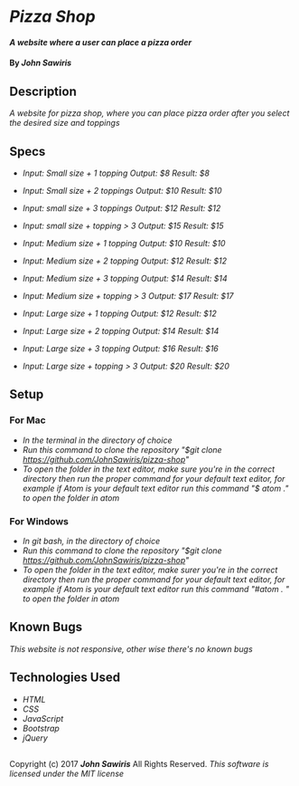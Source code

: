 # _Pizza Shop_

#### _A website where a user can place a pizza order_

#### By _**John Sawiris**_

## Description
_A website for pizza shop, where you can place pizza order after you select the desired size and toppings_

## Specs
* _Input: Small size + 1 topping Output: $8 Result: $8_
* _Input: Small size + 2 toppings Output: $10 Result: $10_
* _Input: small size + 3 toppings Output: $12 Result: $12_
* _Input: small size + topping > 3 Output: $15 Result: $15_

* _Input: Medium size + 1 topping Output: $10 Result: $10_
* _Input: Medium size + 2 topping Output: $12 Result: $12_
* _Input: Medium size + 3 topping Output: $14 Result: $14_
* _Input: Medium size + topping > 3 Output: $17 Result: $17_

* _Input: Large size + 1 topping Output: $12 Result: $12_
* _Input: Large size + 2 topping Output: $14 Result: $14_
* _Input: Large size + 3 topping Output: $16 Result: $16_
* _Input: Large size + topping > 3 Output: $20 Result: $20_

## Setup
### For Mac
* _In the terminal in the directory of choice_
* _Run this command to clone the repository "$git clone https://github.com/JohnSawiris/pizza-shop"_
* _To open the folder in the text editor, make sure you're in the correct directory then run the proper command for your default text editor, for example if Atom is your default text editor run this command "$ atom ." to open the folder in atom_

### For Windows
* _In git bash, in the directory of choice_
* _Run this command to clone the repository "$git clone https://github.com/JohnSawiris/pizza-shop"_
* _To open the folder in the text editor, make surer you're in the correct directory then run the proper command for your default text editor, for example if Atom is your default text editor run this command "#atom . " to open the folder in atom_

## Known Bugs
_This website is not responsive, other wise there's no known bugs_

## Technologies Used
* _HTML_
* _CSS_
* _JavaScript_
* _Bootstrap_
* _jQuery_

##
Copyright (c) 2017 _**John Sawiris**_  All Rights Reserved.
_This software is licensed under the MIT license_
